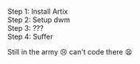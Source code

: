 Step 1: Install Artix <br />
Step 2: Setup dwm <br />
Step 3: ??? <br />
Step 4: Suffer <br />

Still in the army 😢
can't code there 😫
